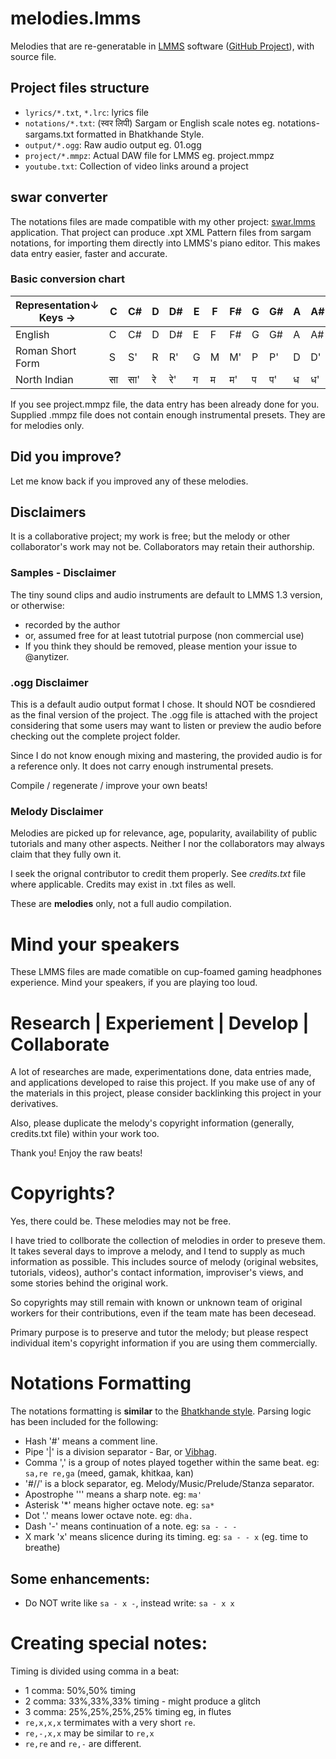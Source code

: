 # melodies.lmms
Melodies that are re-generatable in [LMMS](https://lmms.io/) software ([GitHub Project](https://github.com/LMMS/lmms)), with source file.

## Project files structure
* `lyrics/*.txt`, `*.lrc`: lyrics file
* `notations/*.txt`: (स्वर लिपी) Sargam or English scale notes eg. notations-sargams.txt formatted in Bhatkhande Style.
* `output/*.ogg`: Raw audio output eg. 01.ogg
* `project/*.mmpz`: Actual DAW file for LMMS eg. project.mmpz
* `youtube.txt`: Collection of video links around a project

## swar converter
The notations files are made compatible with my other project: [swar.lmms](https://github.com/anytizer/swar.lmms/) application.
That project can produce .xpt XML Pattern files from sargam notations, for importing them directly into LMMS's piano editor.
This makes data entry easier, faster and accurate.

### Basic conversion chart
Representation↓ Keys →| C | C# | D | D# | E | F | F# | G | G# | A | A# | B
-- | -- | -- | -- | -- | -- | -- | -- | -- | -- | -- | -- | --
English | C | C# | D | D# | E | F | F# | G | G# | A | A# | B
Roman Short Form | S | S' | R | R' | G | M | M' | P | P' | D | D' | N
North Indian | सा | सा' | रे | रे' | ग | म | म' | प | प' | ध | ध' | नि

If you see project.mmpz file, the data entry has been already done for you.
Supplied .mmpz file does not contain enough instrumental presets.
They are for melodies only.

## Did you improve?
Let me know back if you improved any of these melodies.

## Disclaimers
It is a collaborative project; my work is free; but the melody or other collaborator's work may not be.
Collaborators may retain their authorship.

### Samples - Disclaimer
The tiny sound clips and audio instruments are default to LMMS 1.3 version, or otherwise:
* recorded by the author
* or, assumed free for at least tutotrial purpose (non commercial use)
* If you think they should be removed, please mention your issue to @anytizer.

### .ogg Disclaimer
This is a default audio output format I chose. It should NOT be cosndiered as the final version of the project.
The .ogg file is attached with the project considering that some users may want to listen or preview the audio before checking out the complete project folder.

Since I do not know enough mixing and mastering, the provided audio is for a reference only.
It does not carry enough instrumental presets.

Compile / regenerate / improve your own beats!

### Melody Disclaimer
Melodies are picked up for relevance, age, popularity, availability of public tutorials and many other aspects.
Neither I nor the collaborators may always claim that they fully own it.

I seek the orignal contributor to credit them properly. See *credits.txt* file where applicable.
Credits may exist in .txt files as well.

These are **melodies** only, not a full audio compilation.

# Mind your speakers
These LMMS files are made comatible on cup-foamed gaming headphones experience.
Mind your speakers, if you are playing too loud.

# Research | Experiement | Develop | Collaborate
A lot of researches are made, experimentations done, data entries made, and applications developed to raise this project.
If you make use of any of the materials in this project, please consider backlinking this project in your derivatives.

Also, please duplicate the melody's copyright information (generally, credits.txt file) within your work too.

Thank you! Enjoy the raw beats!

# Copyrights?

Yes, there could be. These melodies may not be free.

I have tried to collborate the collection of melodies in order to preseve them.
It takes several days to improve a melody, and I tend to supply as much information as possible.
This includes source of melody (original websites, tutorials, videos), author's contact information, improviser's views, and some stories behind the original work.

So copyrights may still remain with known or unknown team of original workers for their contributions, even if the team mate has been decesead.

Primary purpose is to preserve and tutor the melody; but please respect individual item's copyright information if you are using them commercially.

# Notations Formatting

The notations formatting is __similar__ to the [Bhatkhande style](https://archive.org/search.php?query=bhatkhande).
Parsing logic has been included for the following:

* Hash '#' means a comment line.
* Pipe '|' is a division separator - Bar, or [Vibhag](https://en.wikipedia.org/wiki/Vibhag).
* Comma ',' is a group of notes played together within the same beat. eg: `sa,re re,ga` (meed, gamak, khitkaa, kan)
* '#//' is a block separator, eg. Melody/Music/Prelude/Stanza separator.
* Apostrophe ''' means a sharp note. eg: `ma'`
* Asterisk '*' means higher octave note. eg: `sa*`
* Dot '.' means lower octave note. eg: `dha.`
* Dash '-' means continuation of a note. eg: `sa - - -`
* X mark 'x' means slicence during its timing. eg: `sa - - x` (eg. time to breathe)

## Some enhancements:
* Do NOT write like `sa - x -`, instead write: `sa - x x`

# Creating special notes:
Timing is divided using comma in a beat:
* 1 comma: 50%,50% timing
* 2 comma: 33%,33%,33% timing - might produce a glitch
* 3 comma: 25%,25%,25%,25% timing eg, in flutes
* `re,x,x,x` termimates with a very short `re`.
* `re,-,x,x` may be similar to `re,x`
* `re,re` and `re,-` are different.
